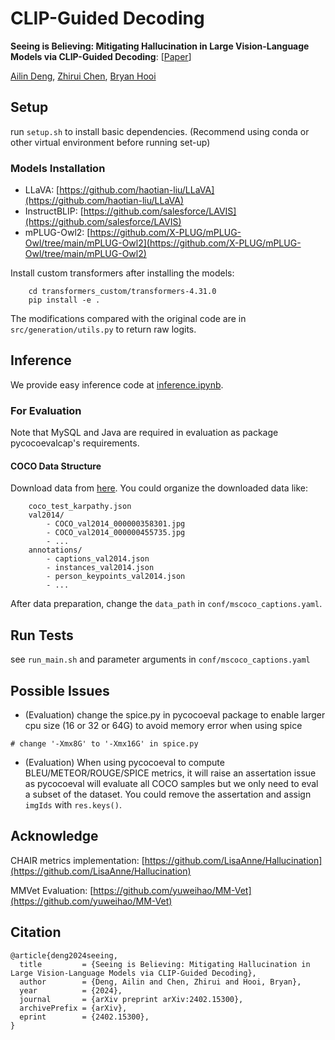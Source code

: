 # CLIP-Guided Decoding

**Seeing is Believing: Mitigating Hallucination in Large Vision-Language Models via CLIP-Guided Decoding**: [[Paper](https://arxiv.org/abs/2402.15300)]

[Ailin Deng](https://d-ailin.github.io), [Zhirui Chen](https://zchen42.github.io/), [Bryan Hooi](https://bhooi.github.io/)

## Setup
run `setup.sh` to install basic dependencies. (Recommend using conda or other virtual environment before running set-up)

### Models Installation
* LLaVA: [https://github.com/haotian-liu/LLaVA](https://github.com/haotian-liu/LLaVA)
* InstructBLIP: [https://github.com/salesforce/LAVIS](https://github.com/salesforce/LAVIS)
* mPLUG-Owl2: [https://github.com/X-PLUG/mPLUG-Owl/tree/main/mPLUG-Owl2](https://github.com/X-PLUG/mPLUG-Owl/tree/main/mPLUG-Owl2)

Install custom transformers after installing the models:
```
    cd transformers_custom/transformers-4.31.0
    pip install -e .
```
The modifications compared with the original code are in `src/generation/utils.py` to return raw logits.



## Inference
We provide easy inference code at [inference.ipynb](./inference.ipynb).




### For Evaluation
Note that MySQL and Java are required in evaluation as package pycocoevalcap's requirements.


#### COCO Data Structure
Download data from [here](https://cocodataset.org/#download). You could organize the downloaded data like:
```
    coco_test_karpathy.json
    val2014/
        - COCO_val2014_000000358301.jpg
        - COCO_val2014_000000455735.jpg
        - ...
    annotations/
        - captions_val2014.json
        - instances_val2014.json
        - person_keypoints_val2014.json
        - ...

```
After data preparation, change the `data_path` in `conf/mscoco_captions.yaml`.

## Run Tests
see `run_main.sh` and parameter arguments in `conf/mscoco_captions.yaml`



<!-- cocoevalcap files manipulation -->

## Possible Issues 
* (Evaluation) change the spice.py in pycocoeval package to enable larger cpu size (16 or 32 or 64G) to avoid memory error when using spice
```
# change '-Xmx8G' to '-Xmx16G' in spice.py
```
* (Evaluation) When using pycocoeval to compute BLEU/METEOR/ROUGE/SPICE metrics, it will raise an assertation issue as pycocoeval will evaluate all COCO samples but we only need to eval a subset of the dataset. You could remove the assertation and assign `imgIds` with `res.keys()`.


## Acknowledge
CHAIR metrics implementation: [https://github.com/LisaAnne/Hallucination](https://github.com/LisaAnne/Hallucination)

MMVet Evaluation: [https://github.com/yuweihao/MM-Vet](https://github.com/yuweihao/MM-Vet)

## Citation
```
@article{deng2024seeing,
  title         = {Seeing is Believing: Mitigating Hallucination in Large Vision-Language Models via CLIP-Guided Decoding},
  author        = {Deng, Ailin and Chen, Zhirui and Hooi, Bryan},
  year          = {2024},
  journal       = {arXiv preprint arXiv:2402.15300},
  archivePrefix = {arXiv},
  eprint        = {2402.15300},
}
```